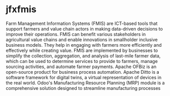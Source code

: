 # jfxfmis

Farm Management Information Systems (FMIS) are ICT-based tools that support farmers and value chain actors in making data-driven decisions to improve their operations. FMIS can benefit various stakeholders in agricultural value chains and enable innovations in smallholder inclusive business models. They help in engaging with farmers more efficiently and effectively while creating value. FMIS are implemented by businesses to simplify the collection, aggregation, and analysis of last-mile farmer data, which can be used to determine services to provide to farmers, manage sourcing activities, and automate farmer payments. Apache OFBiz is an open-source product for business process automation. Apache Ditto is a software framework for digital twins, a virtual representation of devices in the real world. Odoo's Manufacturing Resource Planning (MRP) module is a comprehensive solution designed to streamline manufacturing processes